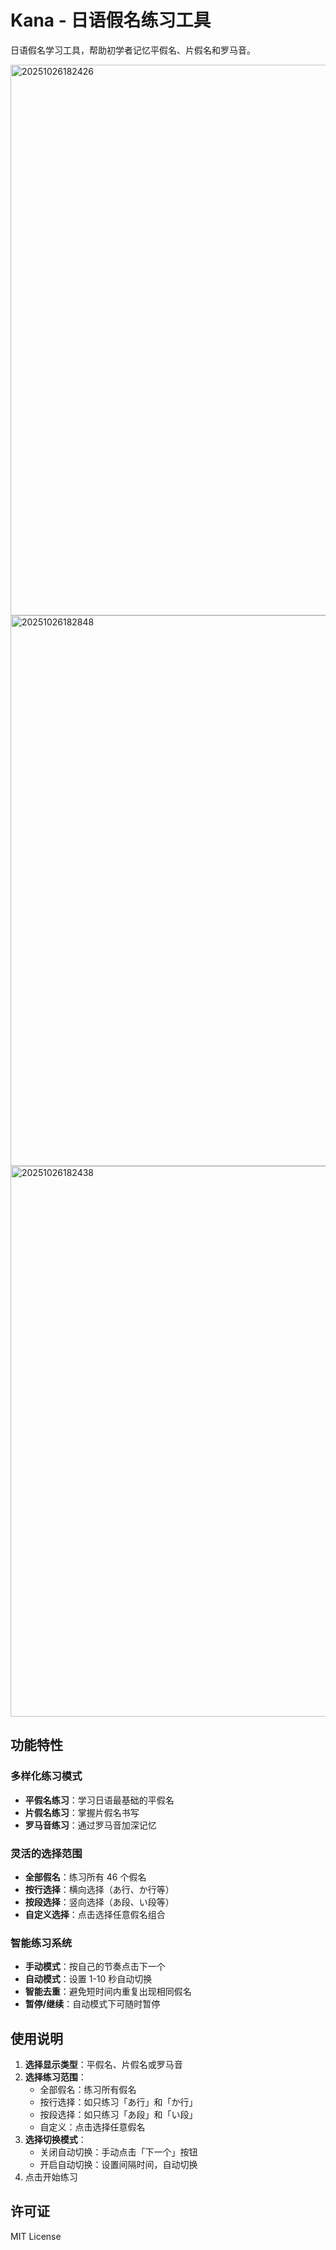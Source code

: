 # Kana - 日语假名练习工具

日语假名学习工具，帮助初学者记忆平假名、片假名和罗马音。

<img width="1127" height="881" alt="20251026182426" src="https://github.com/user-attachments/assets/1aa47838-2dda-4e8c-b144-bb0ba867e52c" />
<img width="1127" height="881" alt="20251026182848" src="https://github.com/user-attachments/assets/240f2165-f567-4483-a415-a8f3afccc90c" />
<img width="1127" height="881" alt="20251026182438" src="https://github.com/user-attachments/assets/2baa8ec5-f477-4ada-ba1b-e4da0ac3652c" />


## 功能特性

### 多样化练习模式
- **平假名练习**：学习日语最基础的平假名
- **片假名练习**：掌握片假名书写
- **罗马音练习**：通过罗马音加深记忆

### 灵活的选择范围
- **全部假名**：练习所有 46 个假名
- **按行选择**：横向选择（あ行、か行等）
- **按段选择**：竖向选择（あ段、い段等）
- **自定义选择**：点击选择任意假名组合

### 智能练习系统
- **手动模式**：按自己的节奏点击下一个
- **自动模式**：设置 1-10 秒自动切换
- **智能去重**：避免短时间内重复出现相同假名
- **暂停/继续**：自动模式下可随时暂停

## 使用说明

1. **选择显示类型**：平假名、片假名或罗马音
2. **选择练习范围**：
   - 全部假名：练习所有假名
   - 按行选择：如只练习「あ行」和「か行」
   - 按段选择：如只练习「あ段」和「い段」
   - 自定义：点击选择任意假名
3. **选择切换模式**：
   - 关闭自动切换：手动点击「下一个」按钮
   - 开启自动切换：设置间隔时间，自动切换
4. 点击开始练习

## 许可证

MIT License
